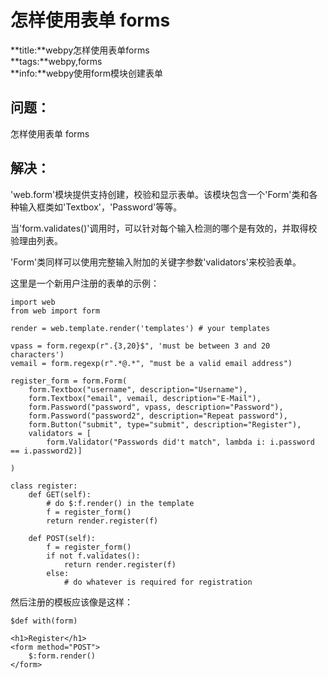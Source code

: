 # 怎样使用表单 forms
**title:**webpy怎样使用表单forms    
**tags:**webpy,forms  
**info:**webpy使用form模块创建表单


## 问题：

怎样使用表单 forms

## 解决：

'web.form'模块提供支持创建，校验和显示表单。该模块包含一个'Form'类和各种输入框类如'Textbox'，'Password'等等。

当'form.validates()'调用时，可以针对每个输入检测的哪个是有效的，并取得校验理由列表。

'Form'类同样可以使用完整输入附加的关键字参数'validators'来校验表单。

这里是一个新用户注册的表单的示例：

    import web
    from web import form

    render = web.template.render('templates') # your templates

    vpass = form.regexp(r".{3,20}$", 'must be between 3 and 20 characters')
    vemail = form.regexp(r".*@.*", "must be a valid email address")

    register_form = form.Form(
        form.Textbox("username", description="Username"),
        form.Textbox("email", vemail, description="E-Mail"),
        form.Password("password", vpass, description="Password"),
        form.Password("password2", description="Repeat password"),
        form.Button("submit", type="submit", description="Register"),
        validators = [
            form.Validator("Passwords did't match", lambda i: i.password == i.password2)]

    )

    class register:
        def GET(self):
            # do $:f.render() in the template
            f = register_form()
            return render.register(f)

        def POST(self):
            f = register_form()
            if not f.validates():
                return render.register(f)
            else:
                # do whatever is required for registration


然后注册的模板应该像是这样： 

    $def with(form)

    <h1>Register</h1>
    <form method="POST">
        $:form.render()
    </form>
